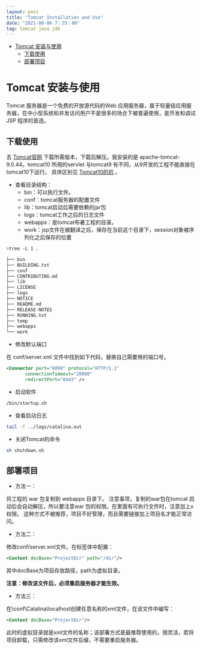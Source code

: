 ```yaml
---
layout: post
title: "Tomcat Installation and Use"
date: "2021-08-06 7：35：00"
tag: tomcat java jdk
---
```

- [Tomcat 安装与使用](#org72edd2c)
  - [下载使用](#orgf5ecefa)
  - [部署项目](#org7f1d1e0)


<a id="org72edd2c"></a>

# Tomcat 安装与使用

Tomcat 服务器是一个免费的开放源代码的Web 应用服务器，属于轻量级应用服务器，在中小型系统和并发访问用户不是很多的场合下被普遍使用，是开发和调试JSP 程序的首选。


<a id="orgf5ecefa"></a>

## 下载使用

去 [Tomcat官网](https://tomcat.apache.org/) 下载所需版本，下载后解压。我安装的是 apache-tomcat-9.0.44。tomcat10 所用的servlet 与tomcat9 有不同，从9开发的工程不能直接在tomcat10下运行。 具体区别见 [Tomcat10的坑](https://blog.csdn.net/qq_34325222/article/details/105922739) 。

-   查看目录结构：
    -   bin：可以执行文件。
    -   conf：tomcat服务器的配置文件
    -   lib：tomcat启动后需要依赖的jar包
    -   logs：tomcat工作之后的日志文件
    -   webapps：是tomcat布暑工程的目录。
    -   work：jsp文件在被翻译之后，保存在当前这个目录下，session对象被序列化之后保存的位置

```sh
>tree -L 1 .

├── bin
├── BUILDING.txt
├── conf
├── CONTRIBUTING.md
├── lib
├── LICENSE
├── logs
├── NOTICE
├── README.md
├── RELEASE-NOTES
├── RUNNING.txt
├── temp
├── webapps
└── work
```

-   修改默认端口

在 conf/server.xml 文件中找到如下代码，替换自己需要用的端口号。

```xml
<Connector port="8090" protocol="HTTP/1.1"
	   connectionTimeout="20000"
	   redirectPort="8443" />
```

-   启动软件

```sh
/bin/startup.sh
```

-   查看启动日志

```sh
tail -f ../logs/catalina.out
```

-   关闭Tomcat的命令

```sh
sh shutdown.sh
```


<a id="org7f1d1e0"></a>

## 部署项目

-   方法一：

将工程的 war 包复制到 webapps 目录下。 注意事项，复制的war包在tomcat 启动后会自动解压，所以要注意war 包的权限。在里面有可执行文件时，注意加上x权限。 这种方式不被推荐，项目不好管理，而且需要链接加上项目名才能正常访问。

-   方法二：

修改conf/server.xml文件。在<Host>标签体中配置：

```xml
<Context docBase="ProjectDir" path="/dir"/>
```

其中docBase为项目存放路径，path为虚拟目录。

**注意：修改该文件后，必须重启服务器才能生效。**

-   方法三：

在\conf\Catalina\localhost创建任意名称的xml文件，在该文件中编写：

```xml
<Context docBase="ProjectDir"/>
```

此时的虚拟目录就是xml文件的名称；该部署方式是最推荐使用的，很灵活，若将项目卸载，只需修改该xml文件后缀，不需要重启服务器。
